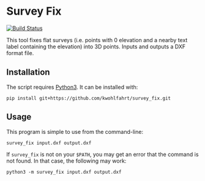 # Survey Fix

[![Build Status](https://travis-ci.org/kwohlfahrt/survey_fix.svg?branch=master)](https://travis-ci.org/kwohlfahrt/survey_fix)

This tool fixes flat surveys (i.e. points with 0 elevation and a nearby text
label containing the elevation) into 3D points. Inputs and outputs a DXF format
file.

## Installation

The script requires [Python3](https://python.org). It can be installed with:

```
pip install git+https://github.com/kwohlfahrt/survey_fix.git
```
    
## Usage

This program is simple to use from the command-line:

```
survey_fix input.dxf output.dxf
```

If `survey_fix` is not on your `$PATH`, you may get an error that the command is
not found. In that case, the following may work:

```
python3 -m survey_fix input.dxf output.dxf
```
